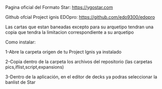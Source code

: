 
Pagina oficial del Formato Star: https://ygostar.com 

Github ofcial Project ignis EDOpro: https://github.com/edo9300/edopro


Las cartas que estan baneadas excepto para su arquetipo tendran una copia que tendra la limitacion correspondiente a su arquetipo

Como instalar:

1-Abre la carpeta origen de tu Project Ignis ya instalado

2-Copia dentro de la carpeta los archivos del repositorio (las carpetas pics,iflist,script,expansions)

3-Dentro de la aplicación, en el editor de decks ya podras seleccionar la banlist de Star

